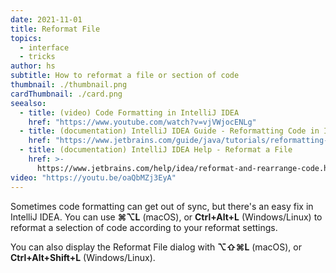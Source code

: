 ```yaml
---
date: 2021-11-01
title: Reformat File
topics:
  - interface
  - tricks
author: hs
subtitle: How to reformat a file or section of code
thumbnail: ./thumbnail.png
cardThumbnail: ./card.png
seealso:
  - title: (video) Code Formatting in IntelliJ IDEA
    href: "https://www.youtube.com/watch?v=vjVWjocENLg"
  - title: (documentation) IntelliJ IDEA Guide - Reformatting Code in IntelliJ IDEA
    href: "https://www.jetbrains.com/guide/java/tutorials/reformatting-code/"
  - title: (documentation) IntelliJ IDEA Help - Reformat a File
    href: >-
      https://www.jetbrains.com/help/idea/reformat-and-rearrange-code.html#reformat_file
video: "https://youtu.be/oaQbMZj3EyA"
---
```


Sometimes code formatting can get out of sync, but there's an easy fix in IntelliJ IDEA. You can use **⌘⌥L** (macOS), or **Ctrl+Alt+L** (Windows/Linux) to reformat a selection of code according to your reformat settings.

You can also display the Reformat File dialog with **⌥⇧⌘L** (macOS), or **Ctrl+Alt+Shift+L** (Windows/Linux).
